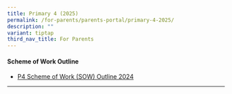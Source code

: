 ```yaml
---
title: Primary 4 (2025)
permalink: /for-parents/parents-portal/primary-4-2025/
description: ""
variant: tiptap
third_nav_title: For Parents
---
```

<h4><strong>Scheme of Work Outline</strong></h4>
<ul data-tight="true" class="tight">
<li>
<p><a href="/resources/scheme-of-work-outline-2024/primary-4/" rel="noopener noreferrer nofollow" target="_blank">P4 Scheme of Work (SOW) Outline 2024</a>
</p>
</li>
</ul>
<hr>
<p></p>